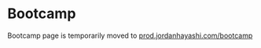# Bootcamp
Bootcamp page is temporarily moved to [prod.jordanhayashi.com/bootcamp](http://prod.jordanhayashi.com/bootcamp)
